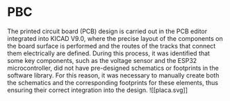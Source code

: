 # PBC

The printed circuit board (PCB) design is carried out in the PCB editor integrated into KICAD V9.0, where the precise layout of the components on the board surface is performed and the routes of the tracks that connect them electrically are defined. During this process, it was identified that some key components, such as the voltage sensor and the ESP32 microcontroller, did not have pre-designed schematics or footprints in the software library. For this reason, it was necessary to manually create both the schematics and the corresponding footprints for these elements, thus ensuring their correct integration into the design.
![[placa.svg]]